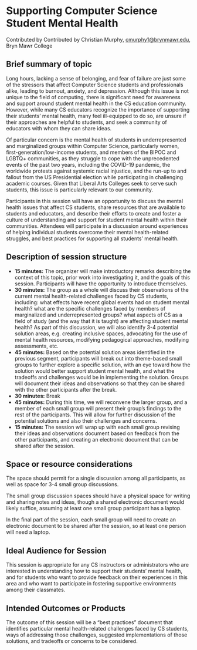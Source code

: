 # Supporting Computer Science Student Mental Health

Contributed by Contributed by Christian Murphy, cmurphy1@brynmawr.edu, Bryn Mawr College

## Brief summary of topic

Long hours, lacking a sense of belonging, and fear of failure are just some of the stressors that affect Computer Science students and professionals alike, leading to burnout, anxiety, and depression. Although this issue is not unique to the field of computing, there is significant need for awareness and support around student mental health in the CS education community. However, while many CS educators recognize the importance of supporting their students’ mental health, many feel ill-equipped to do so, are unsure if their approaches are helpful to students, and seek a community of educators with whom they can share ideas.

Of particular concern is the mental health of students in underrepresented and marginalized groups within Computer Science, particularly women, first-generation/low-income students, and members of the BIPOC and LGBTQ+ communities, as they struggle to cope with the unprecedented events of the past two years, including the COVID-19 pandemic, the worldwide protests against systemic racial injustice, and the run-up to and fallout from the US Presidential election while participating in challenging academic courses. Given that Liberal Arts Colleges seek to serve such students, this issue is particularly relevant to our community.

Participants in this session will have an opportunity to discuss the mental health issues that affect CS students, share resources that are available to students and educators, and describe their efforts to create and foster a culture of understanding and support for student mental health within their communities. Attendees will participate in a discussion around experiences of helping individual students overcome their mental health-related struggles, and best practices for supporting all students’ mental health.

## Description of session structure

-	**15 minutes:** The organizer will make introductory remarks describing the context of this topic, prior work into investigating it, and the goals of this session. Participants will have the opportunity to introduce themselves.
- **30 minutes:** The group as a whole will discuss their observations of the current mental health-related challenges faced by CS students, including: what effects have recent global events had on student mental health? what are the specific challenges faced by members of marginalized and underrepresented groups? what aspects of CS as a field of study (and the way that it is taught) are affecting student mental health? As part of this discussion, we will also identify 3-4 potential solution areas, e.g. creating inclusive spaces, advocating for the use of mental health resources, modifying pedagogical approaches, modifying assessments, etc.
- **45 minutes:** Based on the potential solution areas identified in the previous segment, participants will break out into theme-based small groups to further explore a specific solution, with an eye toward how the solution would better support student mental health, and what the tradeoffs and challenges would be in implementing the solution. Groups will document their ideas and observations so that they can be shared with the other participants after the break.
- **30 minutes:** Break
- **45 minutes:** During this time, we will reconvene the larger group, and a member of each small group will present their group’s findings to the rest of the participants. This will allow for further discussion of the potential solutions and also their challenges and concerns.
- **15 minutes:** The session will wrap up with each small group revising their ideas and observations document based on feedback from the other participants, and creating an electronic document that can be shared after the session.

## Space or resource considerations

The space should permit for a single discussion among all participants, as well as space for 3-4 small group discussions.

The small group discussion spaces should have a physical space for writing and sharing notes and ideas, though a shared electronic document would likely suffice, assuming at least one small group participant has a laptop.

In the final part of the session, each small group will need to create an electronic document to be shared after the session, so at least one person will need a laptop.

## Ideal Audience for Session

This session is appropriate for any CS instructors or administrators who are interested in understanding how to support their students’ mental health, and for students who want to provide feedback on their experiences in this area and who want to participate in fostering supportive environments among their classmates.

## Intended Outcomes or Products

The outcome of this session will be a “best practices” document that identifies particular mental health-related challenges faced by CS students, ways of addressing those challenges, suggested implementations of those solutions, and tradeoffs or concerns to be considered.
